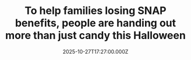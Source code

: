 ---
title: "To help families losing SNAP benefits, people are handing out more than just candy this Halloween"
date: 2025-10-27T17:27:00.000Z
category: Human Kindness
externalLink: "https://www.goodgoodgood.co/articles/shelf-stable-foods-for-trick-or-treat-snap-benefits"
image: ""
excerpt: "With SNAP benefits set to be cut on November 1, good Samaritans have some tricks up their sleeve this Halloween.…"
---